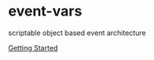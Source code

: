 # event-vars
scriptable object based event architecture

[Getting Started](https://github.com/bardicbytes/event-vars/blob/main/Documentation~/getting-started.md)